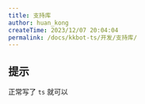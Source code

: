 ```yaml
---
title: 支持库
author: huan_kong
createTime: 2023/12/07 20:04:04
permalink: /docs/kkbot-ts/开发/支持库/
---
```


## 提示

正常写了 `ts` 就可以
